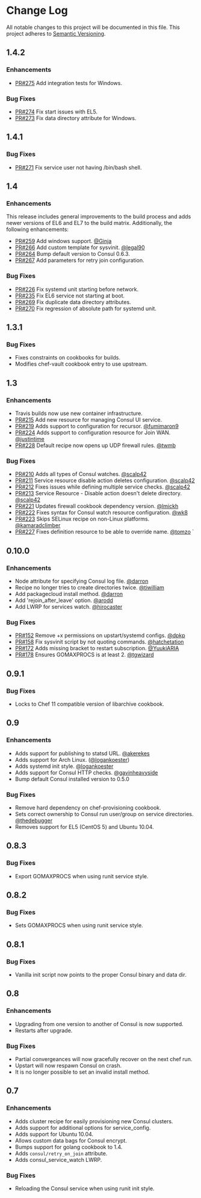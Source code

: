 # Change Log
All notable changes to this project will be documented in this file.
This project adheres to [Semantic Versioning](http://semver.org/).

## 1.4.2
### Enhancements
- [PR#275][PR275] Add integration tests for Windows.

### Bug Fixes
- [PR#274][PR274] Fix start issues with EL5.
- [PR#273][PR273] Fix data directory attribute for Windows.

## 1.4.1
### Bug Fixes
- [PR#271][PR271] Fix service user not having /bin/bash shell.

## 1.4
### Enhancements
This release includes general improvements to the build process and
adds newer versions of EL6 and EL7 to the build matrix. Additionally,
the following enhancements:
- [PR#259][PR259] Add windows support. [@Ginja](https://github.com/Ginja)
- [PR#266][PR266] Add custom template for sysvinit. [@legal90](https://github.com/legal90)
- [PR#264][PR264] Bump default version to Consul 0.6.3.
- [PR#267][PR267] Add parameters for retry join configuration.

### Bug Fixes
- [PR#226][PR226] Fix systemd unit starting before network.
- [PR#235][PR235] Fix EL6 service not starting at boot.
- [PR#269][PR269] Fix duplicate data directory attributes.
- [PR#270][PR270] Fix regression of absolute path for systemd unit.

## 1.3.1
### Bug Fixes
- Fixes constraints on cookbooks for builds.
- Modifies chef-vault cookbook entry to use upstream.

## 1.3
### Enhancements
- Travis builds now use new container infrastructure.
- [PR#215][PR259] Add new resource for managing Consul UI service.
- [PR#219][PR219] Adds support to configuration for recursor. [@fumimaron9](https://github.com/fumimaron9)
- [PR#224][PR224] Adds support to configuration resource for Join WAN. [@justintime](https://github.com/justintime)
- [PR#228][PR228] Default recipe now opens up UDP firewall rules. [@twmb](https://github.com/twmb)

### Bug Fixes
- [PR#210][PR210] Adds all types of Consul watches. [@scalp42](https://github.com/scalp42)
- [PR#211][PR211] Service resource disable action deletes configuration. [@scalp42](https://github.com/scalp42)
- [PR#212][PR212] Fixes issues while defining multiple service checks. [@scalp42](https://github.com/scalp42)
- [PR#213][PR213] Service Resource - Disable action doesn't delete directory. [@scalp42](https://github.com/scalp42)
- [PR#221][PR221] Updates firewall cookbook dependency version. [@lmickh](https://github.com/lmickh)
- [PR#222][PR222] Fixes syntax for Consul watch resource configuration. [@wk8](https://github.com/wk8)
- [PR#223][PR223] Skips SELinux recipe on non-Linux platforms. [@kamaradclimber](https://github.com/kamaradclimber)
- [PR#227][PR227] Fixes definition resource to be able to override name. [@tomzo](https://github.com/tomzo)
`
## 0.10.0
### Enhancements
- Node attribute for specifying Consul log file. [@darron](https://github.com/darron)
- Recipe no longer tries to create directories twice. [@tiwilliam](https://github.com/tiwilliam)
- Add packagecloud install method. [@darron](https://github.com/darron)
- Add 'rejoin_after_leave' option. [@arodd](https://github.com/arodd)
- Add LWRP for services watch. [@hirocaster](https://github.com/hirocaster)
### Bug Fixes
- [PR#152][PR152] Remove +x permissions on upstart/systemd configs. [@dpkp](https://github.com/dpkp)
- [PR#158][PR158] Fix sysvinit script by not quoting commands. [@hatchetation](https://github.com/hatchetation)
- [PR#172][PR172] Adds missing bracket to restart subscription. [@YuukiARIA](https://github.com/YuukiARIA)
- [PR#178][PR178] Ensures GOMAXPROCS is at least 2. [@tgwizard](https://github.com/tgwizard)

## 0.9.1
### Bug Fixes
- Locks to Chef 11 compatible version of libarchive cookbook.

## 0.9
### Enhancements
- Adds support for publishing to statsd URL. [@akerekes](https://github.com/akerekes)
- Adds support for Arch Linux. ([@logankoester](https://github.com/logankoester))
- Adds systemd init style. [@logankoester](https://github.com/logankoester)
- Adds support for Consul HTTP checks. [@gavinheavyside](https://github.com/gavinheavyside)
- Bump default Consul installed version to 0.5.0
### Bug Fixes
- Remove hard dependency on chef-provisioning cookbook.
- Sets correct ownership to Consul run user/group on service directories. [@thedebugger](https://github.com/thedebugger)
- Removes support for EL5 (CentOS 5) and Ubuntu 10.04.

## 0.8.3
### Bug Fixes
- Export GOMAXPROCS when using runit service style.

## 0.8.2
### Bug Fixes
- Sets GOMAXPROCS when using runit service style.

## 0.8.1
### Bug Fixes
- Vanilla init script now points to the proper Consul binary and data dir.

## 0.8
### Enhancements
- Upgrading from one version to another of Consul is now supported.
- Restarts after upgrade.

### Bug Fixes
- Partial convergeances will now gracefully recover on the next chef run.
- Upstart will now respawn Consul on crash.
- It is no longer possible to set an invalid install method.

## 0.7
### Enhancements
- Adds cluster recipe for easily provisioning new Consul clusters.
- Adds support for additional options for service_config.
- Adds support for Ubuntu 10.04.
- Allows custom data bags for Consul encrypt.
- Bumps support for golang cookbook to 1.4.
- Adds `consul/retry_on_join` attribute.
- Adds consul_service_watch LWRP.

### Bug Fixes
- Reloading the Consul service when using runit init style.

[PR275]: https://github.com/johnbellone/consul-cookbook/pull/275
[PR274]: https://github.com/johnbellone/consul-cookbook/pull/274
[PR273]: https://github.com/johnbellone/consul-cookbook/pull/273
[PR271]: https://github.com/johnbellone/consul-cookbook/pull/271
[PR270]: https://github.com/johnbellone/consul-cookbook/pull/270
[PR269]: https://github.com/johnbellone/consul-cookbook/pull/269
[PR267]: https://github.com/johnbellone/consul-cookbook/pull/267
[PR266]: https://github.com/johnbellone/consul-cookbook/pull/266
[PR264]: https://github.com/johnbellone/consul-cookbook/pull/264
[PR259]: https://github.com/johnbellone/consul-cookbook/pull/259
[PR235]: https://github.com/johnbellone/consul-cookbook/pull/235
[PR228]: https://github.com/johnbellone/consul-cookbook/pull/228
[PR227]: https://github.com/johnbellone/consul-cookbook/pull/227
[PR226]: https://github.com/johnbellone/consul-cookbook/pull/226
[PR224]: https://github.com/johnbellone/consul-cookbook/pull/224
[PR223]: https://github.com/johnbellone/consul-cookbook/pull/223
[PR222]: https://github.com/johnbellone/consul-cookbook/pull/222
[PR221]: https://github.com/johnbellone/consul-cookbook/pull/221
[PR219]: https://github.com/johnbellone/consul-cookbook/pull/219
[PR215]: https://github.com/johnbellone/consul-cookbook/pull/215
[PR213]: https://github.com/johnbellone/consul-cookbook/pull/213
[PR212]: https://github.com/johnbellone/consul-cookbook/pull/212
[PR211]: https://github.com/johnbellone/consul-cookbook/pull/211
[PR210]: https://github.com/johnbellone/consul-cookbook/pull/210
[PR178]: https://github.com/johnbellone/consul-cookbook/pull/178
[PR172]: https://github.com/johnbellone/consul-cookbook/pull/172
[PR158]: https://github.com/johnbellone/consul-cookbook/pull/158
[PR152]: https://github.com/johnbellone/consul-cookbook/pull/152
